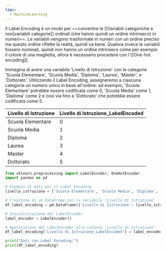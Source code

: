 ```yaml
---
tags:
  - MachineLearning
---
```

Il Label Encoding è un modo per ==convertire le [[Variabili categoriche e non|variabili categorie]] ordinali (che hanno quindi un ordine intrinseco) in numeri==.
Le variabili vengono trasformate in numeri con un ordine preciso ma questo ordine riflette la realtà, quindi va bene.
Qualora invece le variabili fossero nominali, quindi non hanno un ordine intrinseco come per esempio il colore di una maglietta, allora è necessario procedere con l'[[One-hot encoding]].

Immagina di avere una variabile 'Livello di Istruzione' con le categorie 'Scuola Elementare', 'Scuola Media', 'Diploma', 'Laurea', 'Master', e 'Dottorato'.
Utilizzando il Label Encoding, assegneremo a ciascuna categoria un numero unico in base all'ordine: ad esempio, 'Scuola Elementare' potrebbe essere codificata come 0, 'Scuola Media' come 1, 'Diploma' come 2 e così via fino a 'Dottorato' che potrebbe essere codificata come 5. 

| Livello di Istruzione | Livello di Istruzione_LabelEncoded |
|-----------------------|------------------------------------|
| Scuola Elementare     | 0                                  |
| Scuola Media          | 1                                  |
| Diploma               | 2                                  |
| Laurea                | 3                                  |
| Master                | 4                                  |
| Dottorato             | 5                                  |


```python
from sklearn.preprocessing import LabelEncoder, OneHotEncoder
import pandas as pd

# Esempio di dati per il Label Encoding
livello_istruzione = ['Scuola Elementare', 'Scuola Media', 'Diploma', 'Laurea', 'Master', 'Dottorato']

# Creazione di un DataFrame con la variabile 'Livello di Istruzione'
df_label_encoding = pd.DataFrame({'Livello di Istruzione': livello_istruzione})

# Inizializzazione del LabelEncoder
label_encoder = LabelEncoder()

# Applicazione del LabelEncoder alla colonna 'Livello di Istruzione'
df_label_encoding['Livello di Istruzione_LabelEncoded'] = label_encoder.fit_transform(df_label_encoding['Livello di Istruzione'])

print("Dati con Label Encoding:")
print(df_label_encoding)
```